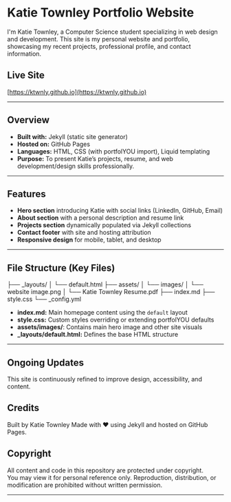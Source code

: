 # Katie Townley Portfolio Website

I'm Katie Townley, a Computer Science student specializing in web design and development. This site is my personal website and portfolio, showcasing my recent projects, professional profile, and contact information.

## Live Site

[https://ktwnly.github.io](https://ktwnly.github.io)  

---

## Overview

- **Built with:** Jekyll (static site generator)
- **Hosted on:** GitHub Pages
- **Languages:** HTML, CSS (with portfolYOU import), Liquid templating
- **Purpose:** To present Katie’s projects, resume, and web development/design skills professionally.

---

## Features

- **Hero section** introducing Katie with social links (LinkedIn, GitHub, Email)
- **About section** with a personal description and resume link
- **Projects section** dynamically populated via Jekyll collections
- **Contact footer** with site and hosting attribution
- **Responsive design** for mobile, tablet, and desktop

---

## File Structure (Key Files)

├── _layouts/
│ └── default.html
├── assets/
│ └── images/
│ └── website image.png
│ └── Katie Townley Resume.pdf
├── index.md
├── style.css
└── _config.yml


- **index.md:** Main homepage content using the `default` layout
- **style.css:** Custom styles overriding or extending portfolYOU defaults
- **assets/images/**: Contains main hero image and other site visuals
- **_layouts/default.html:** Defines the base HTML structure

---


## Ongoing Updates

This site is continuously refined to improve design, accessibility, and content.
  

## Credits

Built by Katie Townley
Made with ❤️ using Jekyll and hosted on GitHub Pages.

## Copyright

All content and code in this repository are protected under copyright.  
You may view it for personal reference only. Reproduction, distribution, or modification are prohibited without written permission.


---
